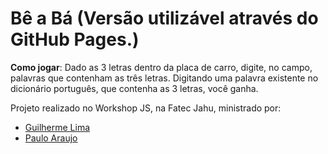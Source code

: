 # Bê a Bá (Versão utilizável através do GitHub Pages.)

**Como jogar**: Dado as 3 letras dentro da placa de carro, digite, no campo, palavras que contenham as três letras. Digitando 
uma palavra existente no dicionário português, que contenha as 3 letras, você ganha.

Projeto realizado no Workshop JS, na Fatec Jahu, ministrado por:

- [Guilherme Lima](https://www.linkedin.com/in/guilherme-lima/)
- [Paulo Araujo](https://www.linkedin.com/in/paulo123araujo/)